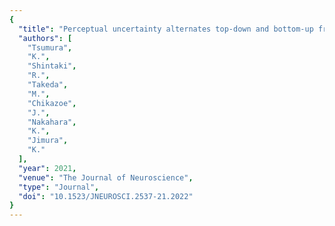 ```yaml
---
{
  "title": "Perceptual uncertainty alternates top-down and bottom-up fronto-temporal network signaling during response inhibition",
  "authors": [
    "Tsumura",
    "K.",
    "Shintaki",
    "R.",
    "Takeda",
    "M.",
    "Chikazoe",
    "J.",
    "Nakahara",
    "K.",
    "Jimura",
    "K."
  ],
  "year": 2021,
  "venue": "The Journal of Neuroscience",
  "type": "Journal",
  "doi": "10.1523/JNEUROSCI.2537-21.2022"
}
---
```


